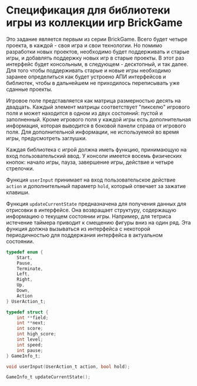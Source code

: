 # Спецификация для библиотеки игры из коллекции игр BrickGame

Это задание является первым из серии BrickGame. Всего будет четыре проекта, в каждой - своя игра и свои технологии. Но помимо разработки новых проектов, необходимо будет поддерживать и старые игры, и добавлять поддержку новых игр в старые проекты. В этот раз интерфейс будет консольным, в следующем - десктопный, и так далее. Для того чтобы поддерживать старые и новые игры необходимо заранее определиться как будет устроено АПИ интерфейсов и библиотек, чтобы в дальнейшем не приходилось переписывать уже сданные проекты.

Игровое поле представляется как матрица размерностью десять на двадцать. Каждый элемент матрицы соответствует "пикселю" игрового поля и может находится в одном из двух состояний: пустой и заполненный. Кроме игрового поля у каждой игры есть дополнительная информация, которая выводится в боковой панели справа от игрового поля. Для дополнительной информации, не используемой во время игры, предусмотреть заглушки.

Каждая библиотека с игрой должна иметь функцию, принимающую на вход пользовательский ввод. У консоли имеется восемь физических кнопок: начало игры, пауза, завершение игры, действие и четыре стрелочки.

Функция `userInput` принимает на вход пользовательское действие `action` и дополнительный параметр `hold`, который отвечает за зажатие клавиши.

Функция `updateCurrentState` предназначена для получения данных для отрисовки в интерфейсе. Она возвращает структуру, содержащую информацию о текущем состоянии игры. Например, для тетриса истечение таймера приводит к смещению фигуры вниз на один ряд. Эта функция должна вызываться из интерфейса с некоторой периодичностью для поддержания интерфейса в актуальном состоянии.

```c
typedef enum {
    Start,
    Pause,
    Terminate,
    Left,
    Right,
    Up,
    Down,
    Action
} UserAction_t;

typedef struct {
    int **field;
    int **next;
    int score;
    int high_score;
    int level;
    int speed;
    int pause;
} GameInfo_t;

void userInput(UserAction_t action, bool hold);

GameInfo_t updateCurrentState();
```

